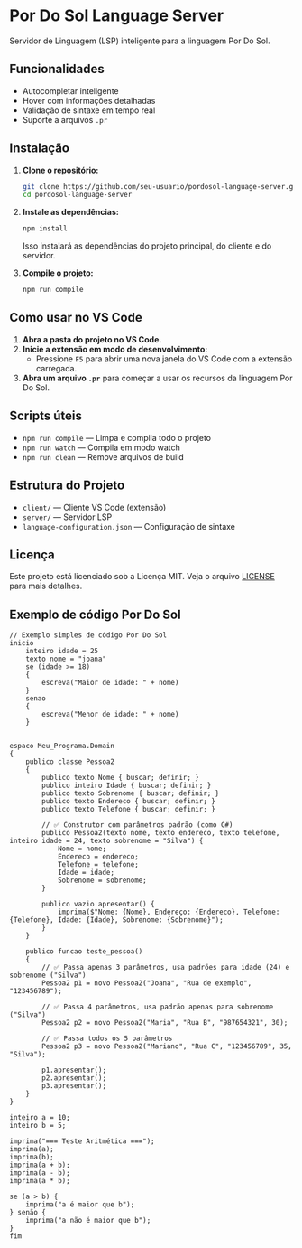 # Por Do Sol Language Server

Servidor de Linguagem (LSP) inteligente para a linguagem Por Do Sol.

## Funcionalidades
- Autocompletar inteligente
- Hover com informações detalhadas
- Validação de sintaxe em tempo real
- Suporte a arquivos `.pr`

## Instalação

1. **Clone o repositório:**
   ```sh
   git clone https://github.com/seu-usuario/pordosol-language-server.git
   cd pordosol-language-server
   ```

2. **Instale as dependências:**
   ```sh
   npm install
   ```
   Isso instalará as dependências do projeto principal, do cliente e do servidor.

3. **Compile o projeto:**
   ```sh
   npm run compile
   ```

## Como usar no VS Code

1. **Abra a pasta do projeto no VS Code.**
2. **Inicie a extensão em modo de desenvolvimento:**
   - Pressione `F5` para abrir uma nova janela do VS Code com a extensão carregada.
3. **Abra um arquivo `.pr`** para começar a usar os recursos da linguagem Por Do Sol.

## Scripts úteis
- `npm run compile` — Limpa e compila todo o projeto
- `npm run watch` — Compila em modo watch
- `npm run clean` — Remove arquivos de build

## Estrutura do Projeto
- `client/` — Cliente VS Code (extensão)
- `server/` — Servidor LSP
- `language-configuration.json` — Configuração de sintaxe

## Licença
Este projeto está licenciado sob a Licença MIT. Veja o arquivo [LICENSE](LICENSE) para mais detalhes.

## Exemplo de código Por Do Sol

```pordosol
// Exemplo simples de código Por Do Sol
inicio
    inteiro idade = 25
    texto nome = "joana"
    se (idade >= 18) 
    {
        escreva("Maior de idade: " + nome)
    } 
    senao 
    {
        escreva("Menor de idade: " + nome)
    }


espaco Meu_Programa.Domain
{
    publico classe Pessoa2
    {
        publico texto Nome { buscar; definir; }
        publico inteiro Idade { buscar; definir; }
        publico texto Sobrenome { buscar; definir; }
        publico texto Endereco { buscar; definir; }
        publico texto Telefone { buscar; definir; }

        // ✅ Construtor com parâmetros padrão (como C#)
        publico Pessoa2(texto nome, texto endereco, texto telefone, inteiro idade = 24, texto sobrenome = "Silva") {
            Nome = nome;
            Endereco = endereco;
            Telefone = telefone;
            Idade = idade;
            Sobrenome = sobrenome;
        }

        publico vazio apresentar() {
            imprima($"Nome: {Nome}, Endereço: {Endereco}, Telefone: {Telefone}, Idade: {Idade}, Sobrenome: {Sobrenome}");
        }
    }

    publico funcao teste_pessoa() 
    {
        // ✅ Passa apenas 3 parâmetros, usa padrões para idade (24) e sobrenome ("Silva")
        Pessoa2 p1 = novo Pessoa2("Joana", "Rua de exemplo", "123456789");
        
        // ✅ Passa 4 parâmetros, usa padrão apenas para sobrenome ("Silva")
        Pessoa2 p2 = novo Pessoa2("Maria", "Rua B", "987654321", 30);
        
        // ✅ Passa todos os 5 parâmetros
        Pessoa2 p3 = novo Pessoa2("Mariano", "Rua C", "123456789", 35, "Silva");
        
        p1.apresentar();
        p2.apresentar();
        p3.apresentar();
    }
}

inteiro a = 10;
inteiro b = 5;

imprima("=== Teste Aritmética ===");
imprima(a);
imprima(b);
imprima(a + b);
imprima(a - b);
imprima(a * b);

se (a > b) {
    imprima("a é maior que b");
} senão {
    imprima("a não é maior que b");
}
fim
```
